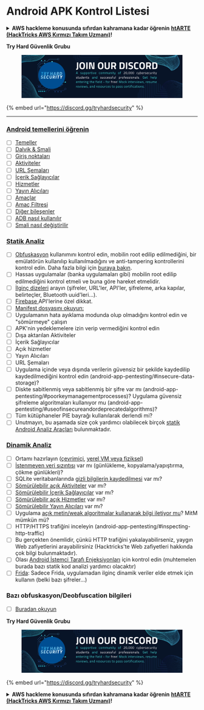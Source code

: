 # Android APK Kontrol Listesi

<details>

<summary><strong>AWS hackleme konusunda sıfırdan kahramana kadar öğrenin</strong> <a href="https://training.hacktricks.xyz/courses/arte"><strong>htARTE (HackTricks AWS Kırmızı Takım Uzmanı)</strong></a><strong>!</strong></summary>

* **Bir siber güvenlik şirketinde mi çalışıyorsunuz? Şirketinizin HackTricks'te reklamını görmek ister misiniz? ya da PEASS'ın en son sürümüne erişmek veya HackTricks'i PDF olarak indirmek ister misiniz? [**ABONELİK PLANLARI**](https://github.com/sponsors/carlospolop)'na göz atın!**
* [**PEASS Ailesi'ni**](https://opensea.io/collection/the-peass-family) keşfedin, özel [**NFT'lerimiz**](https://opensea.io/collection/the-peass-family) koleksiyonunu keşfedin
* [**Resmi PEASS & HackTricks ürünlerini alın**](https://peass.creator-spring.com)
* **[💬](https://emojipedia.org/speech-balloon/) Discord grubuna** katılın veya [telegram grubuna](https://t.me/peass) katılın veya **Twitter** 🐦[**@carlospolopm**](https://twitter.com/hacktricks_live)**'u takip edin.**
* **Hacking püf noktalarınızı göndererek [hacktricks repo](https://github.com/carlospolop/hacktricks) ve [hacktricks-cloud repo](https://github.com/carlospolop/hacktricks-cloud)'ya PR gönderin.**

</details>

**Try Hard Güvenlik Grubu**

<figure><img src="/.gitbook/assets/telegram-cloud-document-1-5159108904864449420.jpg" alt=""><figcaption></figcaption></figure>

{% embed url="https://discord.gg/tryhardsecurity" %}

***

### [Android temellerini öğrenin](android-app-pentesting/#2-android-application-fundamentals)

* [ ] [Temeller](android-app-pentesting/#fundamentals-review)
* [ ] [Dalvik & Smali](android-app-pentesting/#dalvik--smali)
* [ ] [Giriş noktaları](android-app-pentesting/#application-entry-points)
* [ ] [Aktiviteler](android-app-pentesting/#launcher-activity)
* [ ] [URL Şemaları](android-app-pentesting/#url-schemes)
* [ ] [İçerik Sağlayıcılar](android-app-pentesting/#services)
* [ ] [Hizmetler](android-app-pentesting/#services-1)
* [ ] [Yayın Alıcıları](android-app-pentesting/#broadcast-receivers)
* [ ] [Amaçlar](android-app-pentesting/#intents)
* [ ] [Amaç Filtresi](android-app-pentesting/#intent-filter)
* [ ] [Diğer bileşenler](android-app-pentesting/#other-app-components)
* [ ] [ADB nasıl kullanılır](android-app-pentesting/#adb-android-debug-bridge)
* [ ] [Smali nasıl değiştirilir](android-app-pentesting/#smali)

### [Statik Analiz](android-app-pentesting/#static-analysis)

* [ ] [Obfuskasyon](android-checklist.md#some-obfuscation-deobfuscation-information) kullanımını kontrol edin, mobilin root edilip edilmediğini, bir emülatörün kullanılıp kullanılmadığını ve anti-tampering kontrollerini kontrol edin. Daha fazla bilgi için [buraya bakın](android-app-pentesting/#other-checks).
* [ ] Hassas uygulamalar (banka uygulamaları gibi) mobilin root edilip edilmediğini kontrol etmeli ve buna göre hareket etmelidir.
* [ ] [İlginç dizeleri](android-app-pentesting/#looking-for-interesting-info) arayın (şifreler, URL'ler, API'ler, şifreleme, arka kapılar, belirteçler, Bluetooth uuid'leri...).
* [ ] [Firebase ](android-app-pentesting/#firebase)API'lerine özel dikkat.
* [ ] [Manifest dosyasını okuyun:](android-app-pentesting/#basic-understanding-of-the-application-manifest-xml)
* [ ] Uygulamanın hata ayıklama modunda olup olmadığını kontrol edin ve "sömürmeye" çalışın
* [ ] APK'nin yedeklemelere izin verip vermediğini kontrol edin
* [ ] Dışa aktarılan Aktiviteler
* [ ] İçerik Sağlayıcılar
* [ ] Açık hizmetler
* [ ] Yayın Alıcıları
* [ ] URL Şemaları
* [ ] Uygulama içinde veya dışında verilerin güvensiz bir şekilde kaydedilip kaydedilmediğini kontrol edin (android-app-pentesting/#insecure-data-storage)?
* [ ] Diskte sabitlenmiş veya sabitlenmiş bir şifre var mı (android-app-pentesting/#poorkeymanagementprocesses)? Uygulama güvensiz şifreleme algoritmaları kullanıyor mu (android-app-pentesting/#useofinsecureandordeprecatedalgorithms)?
* [ ] Tüm kütüphaneler PIE bayrağı kullanılarak derlendi mi?
* [ ] Unutmayın, bu aşamada size çok yardımcı olabilecek birçok [statik Android Analiz Araçları](android-app-pentesting/#automatic-analysis) bulunmaktadır.

### [Dinamik Analiz](android-app-pentesting/#dynamic-analysis)

* [ ] Ortamı hazırlayın ([çevrimiçi](android-app-pentesting/#online-dynamic-analysis), [yerel VM veya fiziksel](android-app-pentesting/#local-dynamic-analysis))
* [ ] [İstenmeyen veri sızıntısı](android-app-pentesting/#unintended-data-leakage) var mı (günlükleme, kopyalama/yapıştırma, çökme günlükleri)?
* [ ] SQLite veritabanlarında [gizli bilgilerin kaydedilmesi](android-app-pentesting/#sqlite-dbs) var mı?
* [ ] [Sömürülebilir açık Aktiviteler](android-app-pentesting/#exploiting-exported-activities-authorisation-bypass) var mı?
* [ ] [Sömürülebilir İçerik Sağlayıcılar](android-app-pentesting/#exploiting-content-providers-accessing-and-manipulating-sensitive-information) var mı?
* [ ] [Sömürülebilir açık Hizmetler](android-app-pentesting/#exploiting-services) var mı?
* [ ] [Sömürülebilir Yayın Alıcıları](android-app-pentesting/#exploiting-broadcast-receivers) var mı?
* [ ] Uygulama [açık metin/weak algoritmalar kullanarak bilgi iletiyor mu](android-app-pentesting/#insufficient-transport-layer-protection)? MitM mümkün mü?
* [ ] HTTP/HTTPS trafiğini inceleyin (android-app-pentesting/#inspecting-http-traffic)
* [ ] Bu gerçekten önemlidir, çünkü HTTP trafiğini yakalayabilirseniz, yaygın Web zafiyetlerini arayabilirsiniz (Hacktricks'te Web zafiyetleri hakkında çok bilgi bulunmaktadır).
* [ ] Olası [Android İstemci Tarafı Enjeksiyonları](android-app-pentesting/#android-client-side-injections-and-others) için kontrol edin (muhtemelen burada bazı statik kod analizi yardımcı olacaktır)
* [ ] [Frida](android-app-pentesting/#frida): Sadece Frida, uygulamadan ilginç dinamik veriler elde etmek için kullanın (belki bazı şifreler...)

### Bazı obfuskasyon/Deobfuscation bilgileri

* [ ] [Buradan okuyun](android-app-pentesting/#obfuscating-deobfuscating-code)


**Try Hard Güvenlik Grubu**

<figure><img src="/.gitbook/assets/telegram-cloud-document-1-5159108904864449420.jpg" alt=""><figcaption></figcaption></figure>

{% embed url="https://discord.gg/tryhardsecurity" %}

<details>

<summary><strong>AWS hackleme konusunda sıfırdan kahramana kadar öğrenin</strong> <a href="https://training.hacktricks.xyz/courses/arte"><strong>htARTE (HackTricks AWS Kırmızı Takım Uzmanı)</strong></a><strong>!</strong></summary>

* **Bir siber güvenlik şirketinde mi çalışıyorsunuz? Şirketinizin HackTricks'te reklamını görmek ister misiniz? ya da PEASS'ın en son sürümüne erişmek veya HackTricks'i PDF olarak indirmek ister misiniz? [**ABONELİK PLANLARI**](https://github.com/sponsors/carlospolop)'na göz atın!**
* [**PEASS Ailesi'ni**](https://opensea.io/collection/the-peass-family) keşfedin, özel [**NFT'lerimiz**](https://opensea.io/collection/the-peass-family) koleksiyonunu keşfedin
* [**Resmi PEASS & HackTricks ürünlerini alın**](https://peass.creator-spring.com)
* **[💬](https://emojipedia.org/speech-balloon/) Discord grubuna** katılın veya [telegram grubuna](https://t.me/peass) katılın veya **Twitter** 🐦[**@carlospolopm**](https://twitter.com/hacktricks_live)**'u takip edin.**
* **Hacking püf noktalarınızı göndererek [hacktricks repo](https://github.com/carlospolop/hacktricks) ve [hacktricks-cloud repo](https://github.com/carlospolop/hacktricks-cloud)'ya PR gönderin.**

</details>
